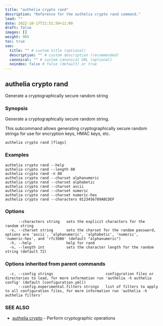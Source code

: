 ```yaml
---
title: "authelia crypto rand"
description: "Reference for the authelia crypto rand command."
lead: ""
date: 2022-10-17T21:51:59+11:00
draft: false
images: []
weight: 905
toc: true
seo:
  title: "" # custom title (optional)
  description: "" # custom description (recommended)
  canonical: "" # custom canonical URL (optional)
  noindex: false # false (default) or true
---
```


## authelia crypto rand

Generate a cryptographically secure random string

### Synopsis

Generate a cryptographically secure random string.

This subcommand allows generating cryptographically secure random strings for use for encryption keys, HMAC keys, etc.

```
authelia crypto rand [flags]
```

### Examples

```
authelia crypto rand --help
authelia crypto rand --length 80
authelia crypto rand -n 80
authelia crypto rand --charset alphanumeric
authelia crypto rand --charset alphabetic
authelia crypto rand --charset ascii
authelia crypto rand --charset numeric
authelia crypto rand --charset numeric-hex
authelia crypto rand --characters 0123456789ABCDEF
```

### Options

```
      --characters string   sets the explicit characters for the random string
  -x, --charset string      sets the charset for the random password, options are 'ascii', 'alphanumeric', 'alphabetic', 'numeric', 'numeric-hex', and 'rfc3986' (default "alphanumeric")
  -h, --help                help for rand
  -n, --length int          sets the character length for the random string (default 72)
```

### Options inherited from parent commands

```
  -c, --config strings                        configuration files or directories to load, for more information run 'authelia -h authelia config' (default [configuration.yml])
      --config.experimental.filters strings   list of filters to apply to all configuration files, for more information run 'authelia -h authelia filters'
```

### SEE ALSO

* [authelia crypto](authelia_crypto.md)	 - Perform cryptographic operations

